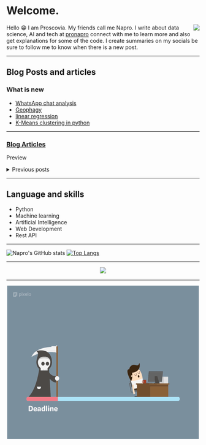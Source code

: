 # Welcome.
<img align ="right" src='https://github.com/pronapro/pronapro/blob/main/napro.png'>


Hello 😁 I am Proscovia. My friends call me Napro. I write about data science, AI and tech at [pronapro](https://pronapro.github.io/) connect with me to learn more and also get explanations for some of the code. I create summaries on my socials be sure to follow me to know when there is a new post.

<hr />

## Blog Posts and articles

### What is new

* [WhatsApp chat analysis](https://napro.dev/whatsapp-chat-analysis-and-exploration-using-python/)
* [Geophagy](https://napro.dev/geophagy-why-do-people-eat-soil/)
* [linear regression](https://napro.dev/linear-regression-in-python-with-a-real-world-example/)
* [K-Means clustering in python](https://napro.dev/k-means-clustering-in-python-with-examples/)

<hr />

### [Blog Articles](https://napro.dev/blog/)
Preview
    <details>
      <summary>Previous posts</summary>
    <ul>
      <li> [Tonal languages](https://napro.dev/what-are-tonal-languages-and-can-computers-understand-them-well/)</li>
      <li> [Data Analysis and Exploration](https://napro.dev/data-analysis-and-exploration-in-python-with-matplotlib-numpy-and-pandas/)</li>
      <li>[introduction to python](https://napro.dev/beginners-guide-to-python-programming/)</li>
      <li>[introduction to Machine Learning](https://napro.dev/introduction-to-machine-learning/)</li>
    </ul>
    </details>

<hr />

## Language and skills
* Python
* Machine learning
* Artificial Intelligence
* Web Development
* Rest API


<hr />

![Napro's GitHub stats](https://github-readme-stats.vercel.app/api?username=pronapro&show_icons=true&theme=radical)
[![Top Langs](https://github-readme-stats.vercel.app/api/top-langs/?username=pronapro&text_color=daf7dc&bg_color=151515)](https://github.com/pronapro/github-readme-stats)



<hr />
<div align="center">
   <img src="https://github-profile-trophy.vercel.app/?username=pronapro&theme=darkhub&no-frame=true&margin-w=30" />
 <hr />
</div>
<div align="center">
    <img align ="center" src="https://github.com/pronapro/pronapro/blob/main/deadline.gif" alt="Alter deadline" width="500" height="400" >
</div>
